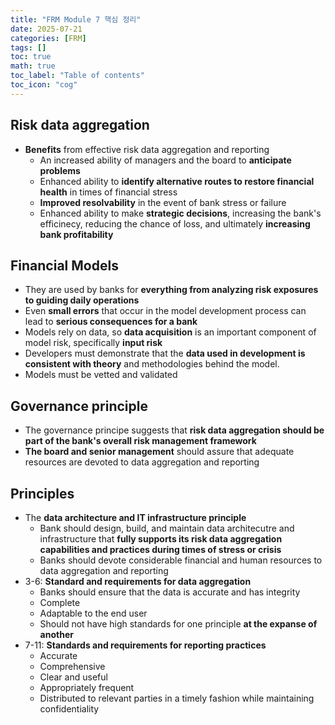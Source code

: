 ```yaml
---
title: "FRM Module 7 핵심 정리"
date: 2025-07-21
categories: [FRM]
tags: []
toc: true
math: true
toc_label: "Table of contents"
toc_icon: "cog"
---
```


## Risk data aggregation
- **Benefits** from effective risk data aggregation and reporting
  - An increased ability of managers and the board to **anticipate problems**
  - Enhanced ability to **identify alternative routes to restore financial health** in times of financial stress
  - **Improved resolvability** in the event of bank stress or failure
  - Enhanced ability to make **strategic decisions**, increasing the bank's efficinecy, reducing the chance of loss, and ultimately **increasing bank profitability**

## Financial Models
- They are used by banks for **everything from analyzing risk exposures to guiding daily operations**
- Even **small errors** that occur in the model development process can lead to **serious consequences for a bank**
- Models rely on data, so **data acquisition** is an important component of model risk, specifically **input risk**
- Developers must demonstrate that the **data used in development is consistent with theory** and methodologies behind the model.
- Models must be vetted and validated

## Governance principle
- The governance principe suggests that **risk data aggregation should be part of the bank's overall risk management framework**
- **The board and senior management** should assure that adequate resources are devoted to data aggregation and reporting

## Principles
- The **data architecture and IT infrastructure principle**
  - Bank should design, build, and maintain data architecutre and infrastructure that **fully supports its risk data aggregation capabilities and practices during times of stress or crisis**
  - Banks should devote considerable financial and human resources to data aggregation and reporting
- 3-6: **Standard and requirements for data aggregation**
  - Banks should ensure that the data is accurate and has integrity
  - Complete
  - Adaptable to the end user
  - Should not have high standards for one principle **at the expanse of another**
- 7-11: **Standards and requirements for reporting practices**
  - Accurate
  - Comprehensive
  - Clear and useful
  - Appropriately frequent
  - Distributed to relevant parties in a timely fashion while maintaining confidentiality
